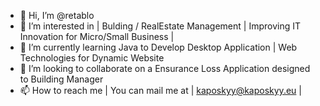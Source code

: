 - 👋 Hi, I’m @retablo
- 👀 I’m interested in | Bulding / RealEstate Management | Improving IT Innovation for Micro/Small Business | 
- 🌱 I’m currently learning Java to Develop Desktop Application | Web Technologies for Dynamic Website
- 💞️ I’m looking to collaborate on a Ensurance Loss Application designed to Building Manager
- 📫 How to reach me | You can mail me at | kaposkyy@kaposkyy.eu |

<!---
kaposkyy/kaposkyy is a ✨ special ✨ repository because its `README.md` (this file) appears on your GitHub profile.
You can click the Preview link to take a look at your changes.
--->
